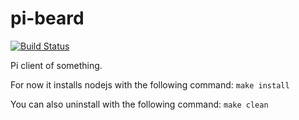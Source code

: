 pi-beard
========
[![Build Status](https://secure.travis-ci.org/eiriksm/pi-beard.png)](http://travis-ci.org/eiriksm/pi-beard)

Pi client of something.

For now it installs nodejs with the following command:
`make install`

You can also uninstall with the following command:
`make clean`
